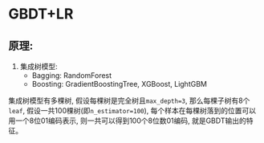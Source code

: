 # GBDT+LR

## 原理:
1. 集成树模型:
    - Bagging: RandomForest
    - Boosting: GradientBoostingTree, XGBoost, LightGBM

集成树模型有多棵树, 假设每棵树是完全树且`max_depth=3`, 那么每棵子树有8个`leaf`, 假设一共100棵树(即`n_estimator=100`), 每个样本在每棵树落到的位置可以用一个8位01编码表示, 则一共可以得到100个8位数01编码, 就是GBDT输出的特征。